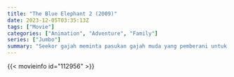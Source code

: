 ```yaml
---
title: "The Blue Elephant 2 (2009)"
date: 2023-12-05T03:35:13Z
tags: ["Movie"]
categories: ["Animation", "Adventure", "Family"]
series: ["Jumbo"]
summary: "Seekor gajah meminta pasukan gajah muda yang pemberani untuk membantunya menyelamatkan istrinya dari manusia.r"
---
```


<mux-player stream-type="on-demand"
src="https://kp3d-my.sharepoint.com/personal/ryoo_kp3d_onmicrosoft_com/_layouts/15/download.aspx?share=ESSrPMBRKIlIoWQBGkm81A0BoP_g4z7hDP8MD1l7-Hg1Sg" prefer-playback="mse" controls>

</mux-player>


{{< movieinfo id="112956" >}}

<script src="https://cdn.jsdelivr.net/npm/@mux/mux-player"></script>

 <script type="application/ld+json ">
{
"@context": "https://schema.org/",
"@type": "VideoObject",
"name": "The Blue Elephant 2 (2009)",
"contentUrl": "https://stream.mux.com/ViIWhmE029ef41WyX1NMDnIP5FLLLbqrexP02NNxbto6k.m3u8",
"thumbnailUrl": "https://www.themoviedb.org/t/p/original/rmCXVwvkWn1DCYJMnawpxeuOY4N.jpg?width=314&fit_mode=preserve&time=25",
"uploadDate": "2023-12-05T03:35:13Z",
}

</script>